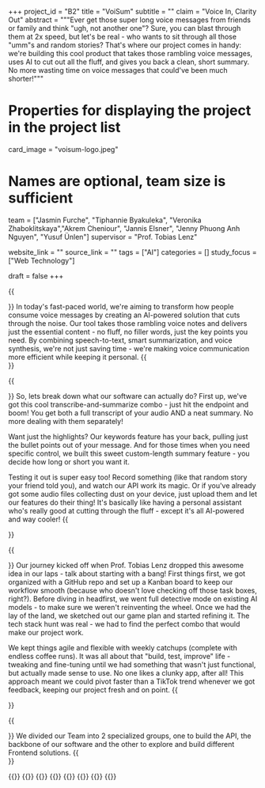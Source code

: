 +++
project_id = "B2"
title = "VoiSum"
subtitle = ""
claim = "Voice In, Clarity Out"
abstract = """Ever get those super long voice messages from friends or family and think "ugh, not another one"? Sure, you can blast through them at 2x speed, but let's be real - who wants to sit through all those "umm"s and random stories? That's where our project comes in handy: we're building this cool product that takes those rambling voice messages, uses AI to cut out all the fluff, and gives you back a clean, short summary. No more wasting time on voice messages that could've been much shorter!"""


# Properties for displaying the project in the project list
card_image = "voisum-logo.jpeg"


# Names are optional, team size is sufficient
team = ["Jasmin Furche", "Tiphannie Byakuleka", "Veronika Zhaboklitskaya","Akrem Cheniour",  "Jannis Elsner", "Jenny Phuong Anh Nguyen", "Yusuf Ünlen"]
supervisor = "Prof. Tobias Lenz"

website_link = ""
source_link = ""
tags = ["AI"]
categories = []
study_focus = ["Web Technology"]


draft = false
+++

 {{<section title="Our Goal">}}
In today's fast-paced world, we're aiming to transform how people consume voice messages by creating an AI-powered solution that cuts through the noise. Our tool takes those rambling voice notes and delivers just the essential content - no fluff, no filler words, just the key points you need. By combining speech-to-text, smart summarization, and voice synthesis, we're not just saving time - we're making voice communication more efficient while keeping it personal.
{{</section>}}

{{<section title="Features">}}
So, lets break down what our software can actually do? First up, we've got this cool transcribe-and-summarize combo - just hit the endpoint and boom! You get both a full transcript of your audio AND a neat summary. No more dealing with them separately!

Want just the highlights? Our keywords feature has your back, pulling just the bullet points out of your message. And for those times when you need specific control, we built this sweet custom-length summary feature - you decide how long or short you want it.

Testing it out is super easy too! Record something (like that random story your friend told you), and watch our API work its magic. Or if you've already got some audio files collecting dust on your device, just upload them and let our features do their thing!
It's basically like having a personal assistant who's really good at cutting through the fluff - except it's all AI-powered and way cooler! 
{{</section>}}

{{<section title="Process">}}
Our journey kicked off when Prof. Tobias Lenz dropped this awesome idea in our laps - talk about starting with a bang! First things first, we got organized with a GitHub repo and set up a Kanban board to keep our workflow smooth (because who doesn't love checking off those task boxes, right?).
Before diving in headfirst, we went full detective mode on existing AI models - to make sure we weren't reinventing the wheel. Once we had the lay of the land, we sketched out our game plan and started refining it. The tech stack hunt was real - we had to find the perfect combo that would make our project work.

We kept things agile and flexible with weekly catchups (complete with endless coffee runs). It was all about that "build, test, improve" life - tweaking and fine-tuning until we had something that wasn't just functional, but actually made sense to use. No one likes a clunky app, after all!
This approach meant we could pivot faster than a TikTok trend whenever we got feedback, keeping our project fresh and on point. 
{{</section>}}

{{<section title="Team">}}
We divided our Team into 2 specialized groups, one to build the API, the backbone of our software and the other to explore and build different Frontend solutions. 
{{</section>}}

{{<gallery>}}
{{<team-member image="p-jasmin.jpeg" name="Jasmin Furche">}}
{{<team-member image="p-tiphannie.jpeg" name="Tiphannie Byakuleka">}}
{{<team-member image="p-veronika.jpeg" name="Veronika Zhaboklitskaya">}}
{{<team-member image="p-jannis.jpeg" name="Jannis Elsner">}}
{{<team-member image="p-jenny.jpeg" name="Jenny Phuong Anh Nguyen">}}
{{<team-member image="p-akrem.jpeg" name="Akrem Cheniour">}}
{{</gallery>}}
